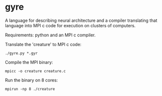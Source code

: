 # gyre
A language for describing neural architecture and a compiler translating that language into MPI c code for execution on clusters of computers.

Requirements: python and an MPI c compiler.


Translate the 'creature' to MPI c code:
```
./gyre.py *.gyr
```

Compile the MPI binary:
```
mpicc -o creature creature.c
```

Run the binary on 8 cores:
```
mpirun -np 8 ./creature
```
